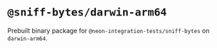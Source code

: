 # `@sniff-bytes/darwin-arm64`

Prebuilt binary package for `@neon-integration-tests/sniff-bytes` on `darwin-arm64`.
